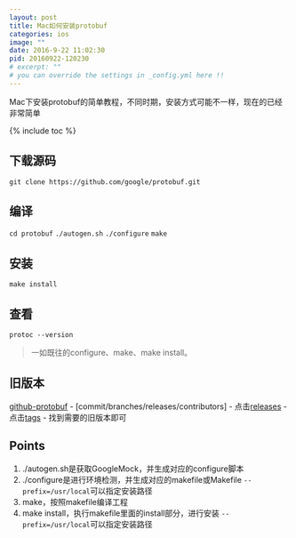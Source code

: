 ```yaml
---
layout: post
title: Mac如何安装protobuf
categories: ios
image: ""
date: 2016-9-22 11:02:30
pid: 20160922-120230
# excerpt: ""
# you can override the settings in _config.yml here !!
---
```

Mac下安装protobuf的简单教程，不同时期，安装方式可能不一样，现在的已经非常简单

{% include toc %}

## 下载源码
`git clone https://github.com/google/protobuf.git`

## 编译
`cd protobuf`
`./autogen.sh`
`./configure`
`make`

## 安装
`make install`

## 查看
`protoc --version`

> 一如既往的configure、make、make install。

## 旧版本
[github-protobuf](https://github.com/google/protobuf) - [commit/branches/releases/contributors] - 点击[releases](https://github.com/google/protobuf/releases) - 点击[tags](https://github.com/google/protobuf/tags) - 找到需要的旧版本即可

## Points

1. ./autogen.sh是获取GoogleMock，并生成对应的configure脚本
2. ./configure是进行环境检测，并生成对应的makefile或Makefile
    `--prefix=/usr/local`可以指定安装路径
3. make，按照makefile编译工程
4. make install，执行makefile里面的install部分，进行安装
    `--prefix=/usr/local`可以指定安装路径
